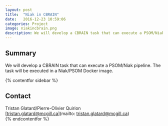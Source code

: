 ```yaml
---
layout: post
title:  "Niak in CBRAIN"
date:   2016-12-23 10:59:06
categories: Project
image: niakincbrain.png
description: We will develop a CBRAIN task that can execute a PSOM/Niak pipeline.
---
```

## Summary
We will develop a CBRAIN task that can execute a PSOM/Niak pipeline. The task will be executed in a Niak/PSOM Docker image.

{% contentfor sidebar %}
## Contact  
Tristan Glatard/Pierre-Olivier Quirion  
[tristan.glatard@mcgill.ca](mailto: tristan.glatard@mcgill.ca)  
{% endcontentfor %}
